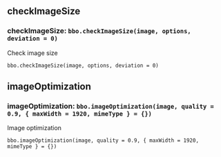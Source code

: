## checkImageSize 
### checkImageSize:  `bbo.checkImageSize(image, options, deviation = 0)`
Check image size

`bbo.checkImageSize(image, options, deviation = 0) `




## imageOptimization 
### imageOptimization:  `bbo.imageOptimization(image, quality = 0.9, { maxWidth = 1920, mimeType } = {})`
Image optimization

`bbo.imageOptimization(image, quality = 0.9, { maxWidth = 1920, mimeType } = {})`